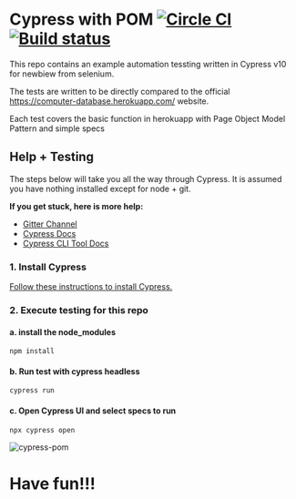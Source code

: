 # Cypress with POM [![Circle CI](https://circleci.com/gh/cypress-io/cypress-example-todomvc.svg?style=svg)](https://circleci.com/gh/cypress-io/cypress-example-todomvc) [![Build status](https://ci.appveyor.com/api/projects/status/6wjyoye82orkkyny/branch/master?svg=true)](https://ci.appveyor.com/project/cypress-io/cypress-example-todomvc/branch/master)


This repo contains an example automation tessting written in Cypress v10 for newbiew from selenium.

The tests are written to be directly compared to the official https://computer-database.herokuapp.com/ website.

Each test covers the basic function in herokuapp with Page Object Model Pattern and simple specs

## Help + Testing

The steps below will take you all the way through Cypress. It is assumed you have nothing installed except for node + git.

**If you get stuck, here is more help:**

* [Gitter Channel](https://gitter.im/cypress-io/cypress)
* [Cypress Docs](https://on.cypress.io)
* [Cypress CLI Tool Docs](https://docs.cypress.io/guides/guides/command-line)

### 1. Install Cypress

[Follow these instructions to install Cypress.](https://docs.cypress.io/guides/getting-started/installing-cypress)

### 2. Execute testing for this repo

#### a. install the node_modules
```npm install```

#### b. Run test with cypress headless
```cypress run```

#### c. Open Cypress UI and select specs to run
```npx cypress open```

![cypress-pom](https://user-images.githubusercontent.com/47560307/179450497-8e57a524-1f33-4275-b33a-7d2a384c5553.gif)


# Have fun!!!

